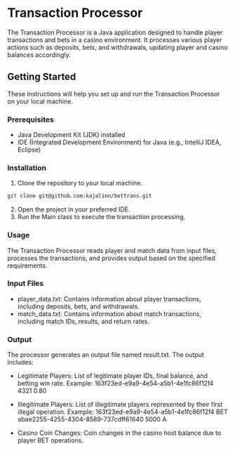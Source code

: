 # Transaction Processor

The Transaction Processor is a Java application designed to handle player transactions and bets in a casino environment. It processes various player actions such as deposits, bets, and withdrawals, updating player and casino balances accordingly.

## Getting Started

These instructions will help you set up and run the Transaction Processor on your local machine.

### Prerequisites

- Java Development Kit (JDK) installed
- IDE (Integrated Development Environment) for Java (e.g., IntelliJ IDEA, Eclipse)

### Installation

1. Clone the repository to your local machine.
```bash
git clone git@github.com:kajalinn/bettrans.git
```
2. Open the project in your preferred IDE.
3. Run the Main class to execute the transaction processing.

### Usage

The Transaction Processor reads player and match data from input files, processes the transactions, and provides output based on the specified requirements.

### Input Files

 - player_data.txt: Contains information about player transactions, including deposits, bets, and withdrawals.
 - match_data.txt: Contains information about match transactions, including match IDs, results, and return rates.

### Output

The processor generates an output file named result.txt. The output includes:

 - Legitimate Players:
   List of legitimate player IDs, final balance, and betting win rate.
   Example: 163f23ed-e9a9-4e54-a5b1-4e1fc86f12f4 4321 0.80

 - Illegitimate Players:
   List of illegitimate players represented by their first illegal operation.
   Example: 163f23ed-e9a9-4e54-a5b1-4e1fc86f12f4 BET abae2255-4255-4304-8589-737cdff61640 5000 A

 - Casino Coin Changes:
   Coin changes in the casino host balance due to player BET operations.
